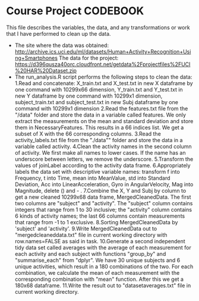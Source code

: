 Course Project CODEBOOK
=======================
This file describes the variables, the data, and any transformations or work that I have performed to clean up the data.
* The site where the data was obtained:
http://archive.ics.uci.edu/ml/datasets/Human+Activity+Recognition+Using+Smartphones 
The data for the project:
https://d396qusza40orc.cloudfront.net/getdata%2Fprojectfiles%2FUCI%20HAR%20Dataset.zip
* The run_analysis.R script performs the following steps to clean the data:
1.Read and concatenate: X_train.txt and X_test.txt in new X dataframe by one command with 10299x66 dimension, Y_train.txt and Y_test.txt in new Y dataframe by one command with 10299x1 dimension, subject_train.txt and subject_test.txt in new Subj dataframe by one command with 10299x1 dimension
2.Read the features.txt file from the "/data" folder and store the data in a variable called features. We only extract the measurements on the mean and standard deviation and store them in NecessaryFeatures. This results in a 66 indices list. We get a subset of X with the 66 corresponding columns.
3.Read the activity_labels.txt file from the "./data"" folder and store the data in a variable called activity.
4.Clean the activity names in the second column of activity. We first make all names to lower cases. If the name has an underscore between letters, we remove the underscore.
5.Transform the values of joinLabel according to the activity data frame.
6.Appropriately labels the data set with descriptive variable names: transform f into Frequency, t into Time, mean into MeanValue, std into Standard Deviation, Acc into LinearAcceleration, Gyro in AngularVelocity, Mag into Magnitude, delete () and - .
7.Combine the X, Y and Subj by column to get a new cleaned 10299x68 data frame, MergedCleanedData. The first two columns are "subject" and "activity". The "subject" column contains integers that range from 1 to 30 inclusive; the "activity" column contains 6 kinds of activity names; the last 66 columns contain measurements that range from -1 to 1 exclusive.
8.Sorting MergedCleanedData by 'subject' and 'activity'.
9.Write MergedCleanedData out to "mergedcleaneddata.txt" file in current working directory with row.names=FALSE as said in task.
10.Generate a second independent tidy data set called averages with the average of each measurement for each activity and each subject with functions "group_by" and "summarise_each" from "dplyr". We have 30 unique subjects and 6 unique activities, which result in a 180 combinations of the two. For each combination, we calculate the mean of each measurement with the corresponding combination with "mean" function. After this we get a 180x68 dataframe.
11.Write the result out to "datasetaverages.txt" file in current working directory.

